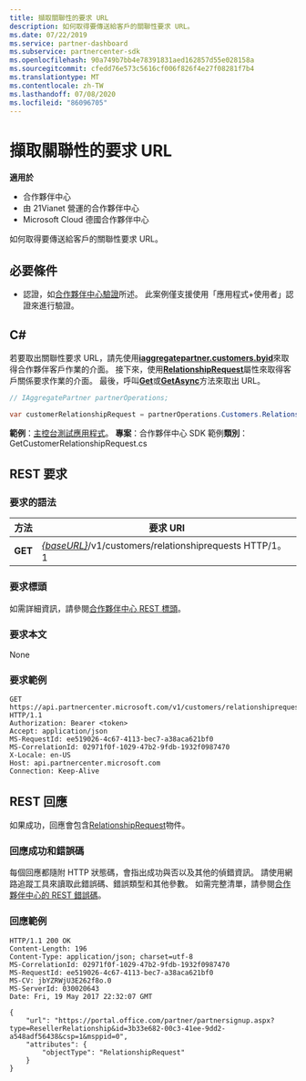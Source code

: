 ```yaml
---
title: 擷取關聯性的要求 URL
description: 如何取得要傳送給客戶的關聯性要求 URL。
ms.date: 07/22/2019
ms.service: partner-dashboard
ms.subservice: partnercenter-sdk
ms.openlocfilehash: 90a749b7bb4e78391831aed162857d55e028158a
ms.sourcegitcommit: cfedd76e573c5616cf006f826f4e27f08281f7b4
ms.translationtype: MT
ms.contentlocale: zh-TW
ms.lasthandoff: 07/08/2020
ms.locfileid: "86096705"
---
```

# <a name="retrieve-a-relationship-request-url"></a>擷取關聯性的要求 URL

**適用於**

- 合作夥伴中心
- 由 21Vianet 營運的合作夥伴中心
- Microsoft Cloud 德國合作夥伴中心

如何取得要傳送給客戶的關聯性要求 URL。

## <a name="prerequisites"></a>必要條件

- 認證，如[合作夥伴中心驗證](partner-center-authentication.md)所述。 此案例僅支援使用「應用程式+使用者」認證來進行驗證。

## <a name="c"></a>C\#

若要取出關聯性要求 URL，請先使用[**iaggregatepartner.customers.byid**](https://docs.microsoft.com/dotnet/api/microsoft.store.partnercenter.ipartner.customers)來取得合作夥伴客戶作業的介面。 接下來，使用[**RelationshipRequest**](https://docs.microsoft.com/dotnet/api/microsoft.store.partnercenter.customers.icustomercollection.relationshiprequest)屬性來取得客戶關係要求作業的介面。 最後，呼叫[**Get**](https://docs.microsoft.com/dotnet/api/microsoft.store.partnercenter.relationshiprequests.icustomerrelationshiprequest.get)或[**GetAsync**](https://docs.microsoft.com/dotnet/api/microsoft.store.partnercenter.relationshiprequests.icustomerrelationshiprequest.getasync)方法來取出 URL。

``` csharp
// IAggregatePartner partnerOperations;

var customerRelationshipRequest = partnerOperations.Customers.RelationshipRequest.Get();
```

**範例**：[主控台測試應用程式](console-test-app.md)。 **專案**：合作夥伴中心 SDK 範例**類別**： GetCustomerRelationshipRequest.cs

## <a name="rest-request"></a>REST 要求

### <a name="request-syntax"></a>要求的語法

| 方法  | 要求 URI                                                                            |
|---------|----------------------------------------------------------------------------------------|
| **GET** | [*{baseURL}*](partner-center-rest-urls.md)/v1/customers/relationshiprequests HTTP/1。1 |

### <a name="request-headers"></a>要求標頭

如需詳細資訊，請參閱[合作夥伴中心 REST 標頭](headers.md)。

### <a name="request-body"></a>要求本文

None

### <a name="request-example"></a>要求範例

```http
GET https://api.partnercenter.microsoft.com/v1/customers/relationshiprequests HTTP/1.1
Authorization: Bearer <token>
Accept: application/json
MS-RequestId: ee519026-4c67-4113-bec7-a38aca621bf0
MS-CorrelationId: 02971f0f-1029-47b2-9fdb-1932f0987470
X-Locale: en-US
Host: api.partnercenter.microsoft.com
Connection: Keep-Alive
```

## <a name="rest-response"></a>REST 回應

如果成功，回應會包含[RelationshipRequest](relationships-resources.md#relationshiprequest)物件。

### <a name="response-success-and-error-codes"></a>回應成功和錯誤碼

每個回應都隨附 HTTP 狀態碼，會指出成功與否以及其他的偵錯資訊。 請使用網路追蹤工具來讀取此錯誤碼、錯誤類型和其他參數。 如需完整清單，請參閱[合作夥伴中心的 REST 錯誤碼](error-codes.md)。

### <a name="response-example"></a>回應範例

```http
HTTP/1.1 200 OK
Content-Length: 196
Content-Type: application/json; charset=utf-8
MS-CorrelationId: 02971f0f-1029-47b2-9fdb-1932f0987470
MS-RequestId: ee519026-4c67-4113-bec7-a38aca621bf0
MS-CV: jbYZRWjU3E262f8o.0
MS-ServerId: 030020643
Date: Fri, 19 May 2017 22:32:07 GMT

{
    "url": "https://portal.office.com/partner/partnersignup.aspx?type=ResellerRelationship&id=3b33e682-00c3-41ee-9dd2-a548adf56438&csp=1&msppid=0",
    "attributes": {
        "objectType": "RelationshipRequest"
    }
}
```
